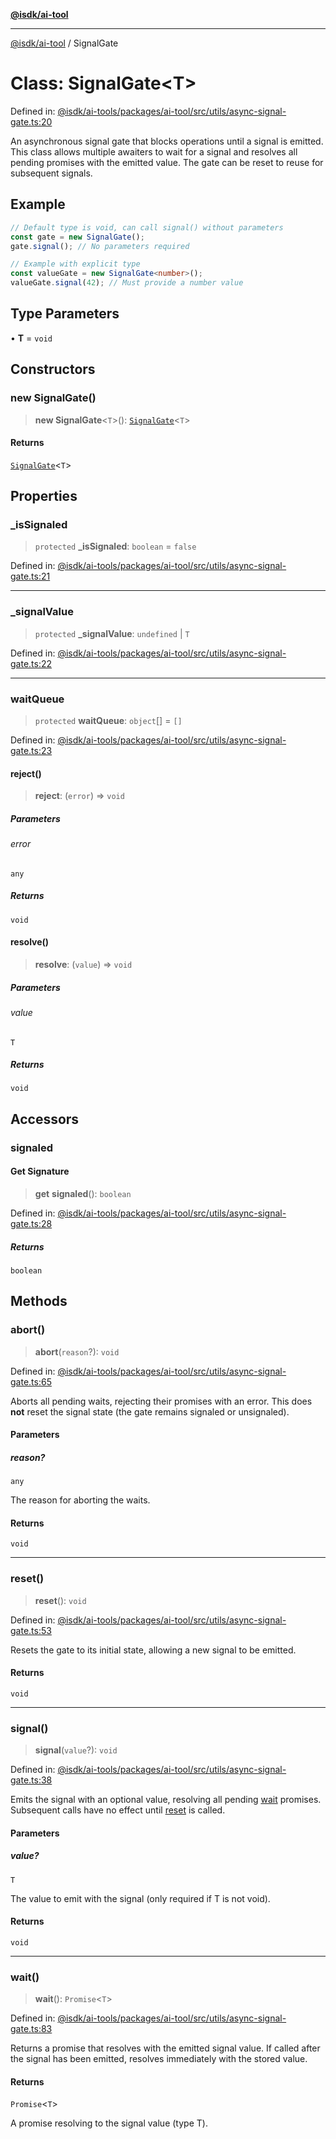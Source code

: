 [**@isdk/ai-tool**](../README.md)

***

[@isdk/ai-tool](../globals.md) / SignalGate

# Class: SignalGate\<T\>

Defined in: [@isdk/ai-tools/packages/ai-tool/src/utils/async-signal-gate.ts:20](https://github.com/isdk/ai-tool.js/blob/209a87173b5eabb2f81db6ea9a6784f34c24e271/src/utils/async-signal-gate.ts#L20)

An asynchronous signal gate that blocks operations until a signal is emitted.
This class allows multiple awaiters to wait for a signal and resolves all pending promises with the emitted value.
The gate can be reset to reuse for subsequent signals.

## Example

```typescript
// Default type is void, can call signal() without parameters
const gate = new SignalGate();
gate.signal(); // No parameters required

// Example with explicit type
const valueGate = new SignalGate<number>();
valueGate.signal(42); // Must provide a number value
```

## Type Parameters

• **T** = `void`

## Constructors

### new SignalGate()

> **new SignalGate**\<`T`\>(): [`SignalGate`](SignalGate.md)\<`T`\>

#### Returns

[`SignalGate`](SignalGate.md)\<`T`\>

## Properties

### \_isSignaled

> `protected` **\_isSignaled**: `boolean` = `false`

Defined in: [@isdk/ai-tools/packages/ai-tool/src/utils/async-signal-gate.ts:21](https://github.com/isdk/ai-tool.js/blob/209a87173b5eabb2f81db6ea9a6784f34c24e271/src/utils/async-signal-gate.ts#L21)

***

### \_signalValue

> `protected` **\_signalValue**: `undefined` \| `T`

Defined in: [@isdk/ai-tools/packages/ai-tool/src/utils/async-signal-gate.ts:22](https://github.com/isdk/ai-tool.js/blob/209a87173b5eabb2f81db6ea9a6784f34c24e271/src/utils/async-signal-gate.ts#L22)

***

### waitQueue

> `protected` **waitQueue**: `object`[] = `[]`

Defined in: [@isdk/ai-tools/packages/ai-tool/src/utils/async-signal-gate.ts:23](https://github.com/isdk/ai-tool.js/blob/209a87173b5eabb2f81db6ea9a6784f34c24e271/src/utils/async-signal-gate.ts#L23)

#### reject()

> **reject**: (`error`) => `void`

##### Parameters

###### error

`any`

##### Returns

`void`

#### resolve()

> **resolve**: (`value`) => `void`

##### Parameters

###### value

`T`

##### Returns

`void`

## Accessors

### signaled

#### Get Signature

> **get** **signaled**(): `boolean`

Defined in: [@isdk/ai-tools/packages/ai-tool/src/utils/async-signal-gate.ts:28](https://github.com/isdk/ai-tool.js/blob/209a87173b5eabb2f81db6ea9a6784f34c24e271/src/utils/async-signal-gate.ts#L28)

##### Returns

`boolean`

## Methods

### abort()

> **abort**(`reason`?): `void`

Defined in: [@isdk/ai-tools/packages/ai-tool/src/utils/async-signal-gate.ts:65](https://github.com/isdk/ai-tool.js/blob/209a87173b5eabb2f81db6ea9a6784f34c24e271/src/utils/async-signal-gate.ts#L65)

Aborts all pending waits, rejecting their promises with an error.
This does **not** reset the signal state (the gate remains signaled or unsignaled).

#### Parameters

##### reason?

`any`

The reason for aborting the waits.

#### Returns

`void`

***

### reset()

> **reset**(): `void`

Defined in: [@isdk/ai-tools/packages/ai-tool/src/utils/async-signal-gate.ts:53](https://github.com/isdk/ai-tool.js/blob/209a87173b5eabb2f81db6ea9a6784f34c24e271/src/utils/async-signal-gate.ts#L53)

Resets the gate to its initial state, allowing a new signal to be emitted.

#### Returns

`void`

***

### signal()

> **signal**(`value`?): `void`

Defined in: [@isdk/ai-tools/packages/ai-tool/src/utils/async-signal-gate.ts:38](https://github.com/isdk/ai-tool.js/blob/209a87173b5eabb2f81db6ea9a6784f34c24e271/src/utils/async-signal-gate.ts#L38)

Emits the signal with an optional value, resolving all pending [wait](../functions/wait.md) promises.
Subsequent calls have no effect until [reset](SignalGate.md#reset) is called.

#### Parameters

##### value?

`T`

The value to emit with the signal (only required if T is not void).

#### Returns

`void`

***

### wait()

> **wait**(): `Promise`\<`T`\>

Defined in: [@isdk/ai-tools/packages/ai-tool/src/utils/async-signal-gate.ts:83](https://github.com/isdk/ai-tool.js/blob/209a87173b5eabb2f81db6ea9a6784f34c24e271/src/utils/async-signal-gate.ts#L83)

Returns a promise that resolves with the emitted signal value.
If called after the signal has been emitted, resolves immediately with the stored value.

#### Returns

`Promise`\<`T`\>

A promise resolving to the signal value (type T).
